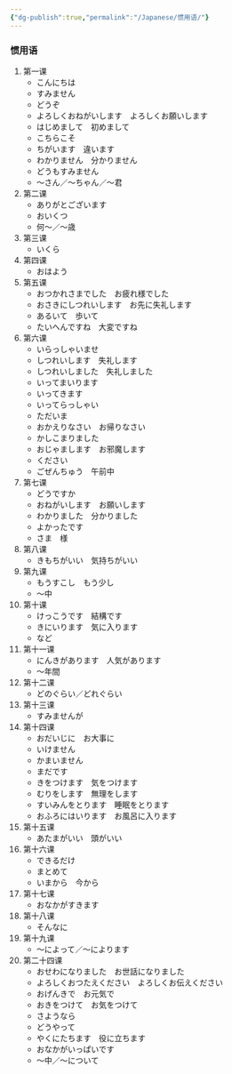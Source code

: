```yaml
---
{"dg-publish":true,"permalink":"/Japanese/惯用语/"}
---
```


### 惯用语
1. 第一课
	- こんにちは
	- すみません
	- どうぞ
	- よろしくおねがいします　よろしくお願いします
	- はじめまして　初めまして
	- こちらこそ
	- ちがいます　違います
	- わかりません　分かりません
	- どうもすみません
	- ～さん／～ちゃん／～君
2. 第二课
	- ありがとございます
	- おいくつ
	- 何～／～歳
3. 第三课
	- いくら
4. 第四课
	- おはよう
5. 第五课
	- おつかれさまでした　お疲れ様でした
	- おさきにしつれいします　お先に失礼します
	- あるいて　歩いて
	- たいへんですね　大変ですね
6. 第六课
	- いらっしゃいませ
	- しつれいします　失礼します
	- しつれいしました　失礼しました
	- いってまいります
	- いってきます
	- いってらっしゃい
	- ただいま
	- おかえりなさい　お帰りなさい
	- かしこまりました
	- おじゃまします　お邪魔します
	- ください
	- ごぜんちゅう　午前中
7. 第七课
	- どうですか
	- おねがいします　お願いします
	- わかりました　分かりました
	- よかったです
	- さま　様
8. 第八课
	- きもちがいい　気持ちがいい
9. 第九课
	- もうすこし　もう少し
	- ～中
10. 第十课
	- けっこうです　結構です
    - きにいります　気に入ります
    - など
11. 第十一课
	- にんきがあります　人気があります
    - ～年間
12. 第十二课
	- どのぐらい／どれぐらい
13. 第十三课
	- すみませんが
14. 第十四课
	- おだいじに　お大事に
    - いけません
    - かまいません
    - まだです
    - きをつけます　気をつけます
    - むりをします　無理をします
    - すいみんをとります　睡眠をとります
    - おふろにはいります　お風呂に入ります
15. 第十五课
	- あたまがいい　頭がいい
16. 第十六课
	- できるだけ
    - まとめて
    - いまから　今から
17. 第十七课
	- おなかがすきます
18. 第十八课
	- そんなに
19. 第十九课
	- ～によって／～によります
20. 第二十四课
	- おせわになりました　お世話になりました
    - よろしくおつたえください　よろしくお伝えください
    - おげんきで　お元気で
    - おきをつけて　お気をつけて
    - さようなら
    - どうやって
    - やくにたちます　役に立ちます
    - おなかがいっぱいです
    - ～中／～について

